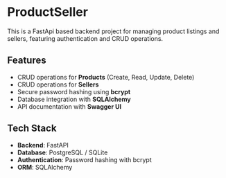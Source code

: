 # ProductSeller
This is a FastApi based backend project for managing product listings and sellers, featuring authentication and CRUD operations.
## Features
- CRUD operations for **Products** (Create, Read, Update, Delete)
- CRUD operations for **Sellers**
- Secure password hashing using **bcrypt**
- Database integration with **SQLAlchemy**
- API documentation with **Swagger UI**

## Tech Stack
- **Backend**: FastAPI
- **Database**: PostgreSQL / SQLite
- **Authentication**: Password hashing with bcrypt
- **ORM**: SQLAlchemy
